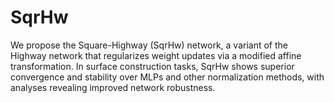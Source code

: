 # SqrHw
We propose the Square-Highway (SqrHw) network, a variant of the Highway network that regularizes weight updates via a modified affine transformation. In surface construction tasks, SqrHw shows superior convergence and stability over MLPs and other normalization methods, with analyses revealing improved network robustness.

